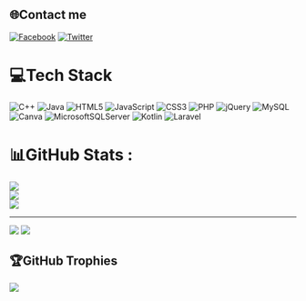 
## 🌐Contact me
[![Facebook](https://img.shields.io/badge/Facebook-%231877F2.svg?logo=Facebook&logoColor=white)](https://facebook.com/gin.614) 
[![Twitter](https://img.shields.io/badge/Twitter-%231DA1F2.svg?logo=Twitter&logoColor=white)](https://twitter.com/@614Gin) 

# 💻Tech Stack
![C++](https://img.shields.io/badge/c++-%2300599C.svg?style=flat&logo=c%2B%2B&logoColor=white) ![Java](https://img.shields.io/badge/java-%23ED8B00.svg?style=flat&logo=java&logoColor=white) ![HTML5](https://img.shields.io/badge/html5-%23E34F26.svg?style=flat&logo=html5&logoColor=white) ![JavaScript](https://img.shields.io/badge/javascript-%23323330.svg?style=flat&logo=javascript&logoColor=%23F7DF1E) ![CSS3](https://img.shields.io/badge/css3-%231572B6.svg?style=flat&logo=css3&logoColor=white) ![PHP](https://img.shields.io/badge/php-%23777BB4.svg?style=flat&logo=php&logoColor=white) ![jQuery](https://img.shields.io/badge/jquery-%230769AD.svg?style=flat&logo=jquery&logoColor=white) ![MySQL](https://img.shields.io/badge/mysql-%2300f.svg?style=flat&logo=mysql&logoColor=white) ![Canva](https://img.shields.io/badge/Canva-%2300C4CC.svg?style=flat&logo=Canva&logoColor=white) ![MicrosoftSQLServer](https://img.shields.io/badge/Microsoft%20SQL%20Sever-CC2927?style=flat&logo=microsoft%20sql%20server&logoColor=white) ![Kotlin](https://img.shields.io/badge/kotlin-%230095D5.svg?style=flat&logo=kotlin&logoColor=white) ![Laravel](https://img.shields.io/badge/laravel-%23FF2D20.svg?style=flat&logo=laravel&logoColor=white) 
# 📊GitHub Stats :
![](https://github-readme-stats.vercel.app/api?username=gin614pham&theme=city_light&hide_border=false&include_all_commits=true&count_private=true)<br/>
![](https://github-readme-streak-stats.herokuapp.com/?user=gin614pham&theme=city_light&hide_border=false)<br/>
![](https://github-readme-stats.vercel.app/api/top-langs/?username=gin614pham&theme=city_light&hide_border=false&include_all_commits=true&count_private=true&layout=compact)

---

[![](https://visitcount.itsvg.in/api?id=gin614pham&icon=0&color=0)](https://visitcount.itsvg.in)
[![](https://visitcount.itsvg.in/api?id=gin614pham&label=Profile%20Views&color=1&icon=8&pretty=true)](https://visitcount.itsvg.in)
## 🏆GitHub Trophies
![](https://github-trophies.vercel.app/?username=gin614pham&theme=algolia&no-frame=true&no-bg=false&margin-w=4)





